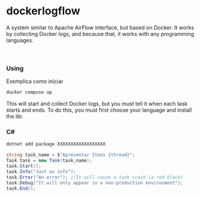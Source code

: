 # dockerlogflow

A system similar to Apache AirFlow interface, but based on Docker. It works by collecting Docker logs, and because that, it works with any programming languages.<br>
<br>
<br> 
### Using
Exemplica como iniciar
<br>

``` bash
docker compose up
```
This will start and collect Docker logs, but you must tell it when each task starts and ends. To do this, you must first choose your language and install the lib:


### C#
``` bash
dotnet add package XXXXXXXXXXXXXXXXXX
```

``` C#
string task_name = $"Apresentar Itens {thread}";
Task task = new Task(task_name);
task.Start();
task.Info("Just an info");
task.Error("An error"); //It will cause a task crash (a red block)
task.Debug("It will only appear in a non-production environment");
task.End();
```